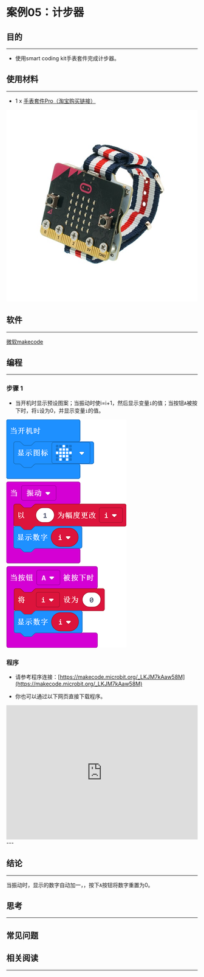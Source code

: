 # 案例05：计步器

## 目的
---
- 使用smart coding kit手表套件完成计步器。

## 使用材料
---

- 1 x [手表套件Pro（淘宝购买链接）](https://item.taobao.com/item.htm?ft=t&id=582042009614)

![](./images/smart_coding_kit_case_05_01.png)


## 软件
---
[微软makecode](https://makecode.microbit.org/#)

## 编程
---
### 步骤 1
- 当开机时显示预设图案；当振动时使i=i+1，然后显示变量`i`的值；当按钮`A`被按下时，将`i`设为0，并显示变量`i`的值。



![](./images/smart_coding_kit_case_05_02.png)



### 程序
- 请参考程序连接：[https://makecode.microbit.org/_LKJM7kAaw58M](https://makecode.microbit.org/_LKJM7kAaw58M)

- 你也可以通过以下网页直接下载程序。

<div style="position:relative;height:0;padding-bottom:70%;overflow:hidden;"><iframe style="position:absolute;top:0;left:0;width:100%;height:100%;" src="https://makecode.microbit.org/#pub:_LKJM7kAaw58M" frameborder="0" sandbox="allow-popups allow-forms allow-scripts allow-same-origin"></iframe></div>  
---


## 结论
---

当振动时，显示的数字自动加一，，按下`A`按钮将数字重置为0。





## 思考
---


## 常见问题


## 相关阅读  
---

